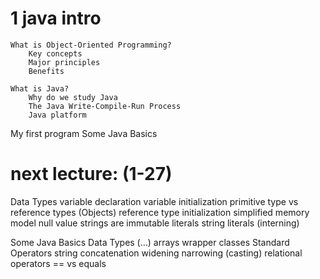 


# 1 java intro

    What is Object-Oriented Programming?
        Key concepts
        Major principles
        Benefits

    What is Java?
        Why do we study Java
        The Java Write-Compile-Run Process
        Java platform

My first program
Some Java Basics


# next lecture: (1-27)

Data Types
variable declaration
variable initialization
primitive type vs reference types (Objects)
reference type initialization
simplified memory model
null value
strings are immutable
literals
string literals (interning)

Some Java Basics
Data Types (...)
arrays
wrapper classes
Standard Operators
string concatenation
widening
narrowing (casting)
relational operators
== vs equals

